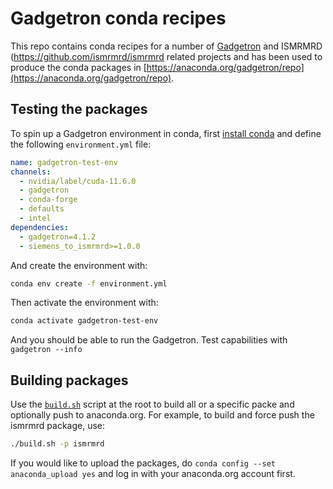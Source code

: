 # Gadgetron conda recipes

This repo contains conda recipes for a number of [Gadgetron](https://github.com/gadgetron/gadgetron) and ISMRMRD (https://github.com/ismrmrd/ismrmrd related projects and has been used to produce the conda packages in [https://anaconda.org/gadgetron/repo](https://anaconda.org/gadgetron/repo). 

## Testing the packages

To spin up a Gadgetron environment in conda, first [install conda](https://docs.conda.io/projects/conda/en/latest/user-guide/install/index.html) and define the following `environment.yml` file:

```yaml
name: gadgetron-test-env
channels:
  - nvidia/label/cuda-11.6.0
  - gadgetron
  - conda-forge
  - defaults
  - intel
dependencies:
  - gadgetron=4.1.2
  - siemens_to_ismrmrd>=1.0.0
```

And create the environment with:

```bash
conda env create -f environment.yml
```

Then activate the environment with:

```bash
conda activate gadgetron-test-env
```

And you should be able to run the Gadgetron. Test capabilities with `gadgetron --info`

## Building packages

Use the [`build.sh`](build.sh) script at the root to build all or a specific packe and optionally push to anaconda.org. For example, to build and force push the ismrmrd package, use:

```bash
./build.sh -p ismrmrd
```

If you would like to upload the packages, do `conda config --set anaconda_upload yes` and log in with your anaconda.org account first.
